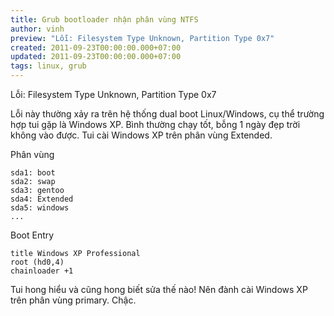 ```yaml
---
title: Grub bootloader nhận phân vùng NTFS
author: vinh
preview: "Lỗi: Filesystem Type Unknown, Partition Type 0x7"
created: 2011-09-23T00:00:00.000+07:00
updated: 2011-09-23T00:00:00.000+07:00
tags: linux, grub
---
```


Lỗi: Filesystem Type Unknown, Partition Type 0x7

Lỗi này thường xảy ra trên hệ thống dual boot Linux/Windows, cụ thể trường hợp
tui gặp là Windows XP. Bình thường chạy tốt, bỗng 1 ngày đẹp trời không vào
được. Tui cài Windows XP trên phân vùng Extended.

Phân vùng

```
sda1: boot
sda2: swap
sda3: gentoo
sda4: Extended
sda5: windows
...
```

Boot Entry

```
title Windows XP Professional
root (hd0,4)
chainloader +1
```

Tui hong hiểu và cũng hong biết sửa thế nào! Nên đành cài Windows XP trên phân
vùng primary. Chậc.
